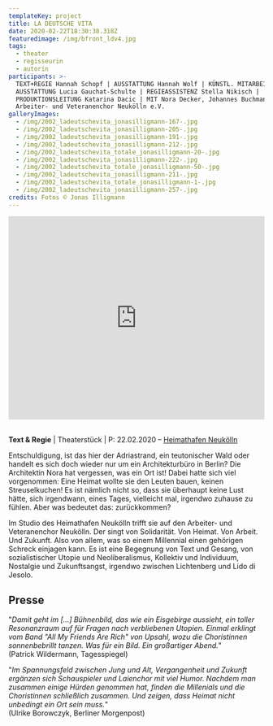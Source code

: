 ```yaml
---
templateKey: project
title: LA DEUTSCHE VITA
date: 2020-02-22T18:30:38.318Z
featuredimage: /img/bfront_ldv4.jpg
tags:
  - theater
  - regisseurin
  - autorin
participants: >-
  TEXT+REGIE Hannah Schopf | AUSSTATTUNG Hannah Wolf | KÜNSTL. MITARBEIT
  AUSSTATTUNG Lucia Gauchat-Schulte | REGIEASSISTENZ Stella Nikisch |
  PRODUKTIONSLEITUNG Katarina Dacic | MIT Nora Decker, Johannes Buchmann,
  Arbeiter- und Veteranenchor Neukölln e.V.
galleryImages:
  - /img/2002_ladeutschevita_jonasilligmann-167-.jpg
  - /img/2002_ladeutschevita_jonasilligmann-205-.jpg
  - /img/2002_ladeutschevita_jonasilligmann-191-.jpg
  - /img/2002_ladeutschevita_jonasilligmann-212-.jpg
  - /img/2002_ladeutschevita_totale_jonasilligmann-20-.jpg
  - /img/2002_ladeutschevita_jonasilligmann-222-.jpg
  - /img/2002_ladeutschevita_totale_jonasilligmann-50-.jpg
  - /img/2002_ladeutschevita_jonasilligmann-211-.jpg
  - /img/2002_ladeutschevita_totale_jonasilligmann-1-.jpg
  - /img/2002_ladeutschevita_jonasilligmann-257-.jpg
credits: Fotos © Jonas Illigmann
---
```

<iframe width="100%" height="400" src="https://www.youtube.com/embed/WKZ2lXsYD6o" frameborder="0" allow="accelerometer; autoplay; encrypted-media; gyroscope; picture-in-picture" allowfullscreen></iframe>

\
**Text & Regie** | Theaterstück | P: 22.02.2020 – [Heimathafen Neukölln](https://heimathafen-neukoelln.de/events/la-deutsche-vita/)

Entschuldigung, ist das hier der Adriastrand, ein teutonischer Wald oder handelt es sich doch wieder nur um ein Architekturbüro in Berlin? Die Architektin Nora hat vergessen, was ein Ort ist! Dabei hatte sich viel vorgenommen: Eine Heimat wollte sie den Leuten bauen, keinen Streuselkuchen! Es ist nämlich nicht so, dass sie überhaupt keine Lust hätte, sich irgendwann, eines Tages, vielleicht mal, irgendwo zuhause zu fühlen. Aber was bedeutet das: zurückkommen? 

Im Studio des Heimathafen Neukölln trifft sie auf den Arbeiter- und Veteranenchor Neukölln. Der singt von Solidarität. Von Heimat. Von Arbeit. Und Zukunft. Also von allem, was so einem Millennial einen gehörigen Schreck einjagen kann. Es ist eine Begegnung von Text und Gesang, von sozialistischer Utopie und Neoliberalismus, Kollektiv und Individuum, Nostalgie und Zukunftsangst, irgendwo zwischen Lichtenberg und Lido di Jesolo.

## Presse

"_Damit geht im \[...] Bühnenbild, das wie ein Eisgebirge aussieht, ein toller Resonanzraum auf für Fragen nach verbliebenen Utopien. Einmal erklingt vom Band "All My Friends Are Rich" von Upsahl, wozu die Choristinnen sonnenbebrillt tanzen. Was für ein Bild. Ein großartiger Abend._" \
(Patrick Wildermann, Tagesspiegel)

"_Im Spannungsfeld zwischen Jung und Alt, Vergangenheit und Zukunft ergänzen sich Schauspieler und Laienchor mit viel Humor. Nachdem man zusammen einige Hürden genommen hat, finden die Millenials und die Choristinnen schließlich zusammen. Und zeigen, dass Heimat nicht unbedingt ein Ort sein muss._"\
(Ulrike Borowczyk, Berliner Morgenpost)
